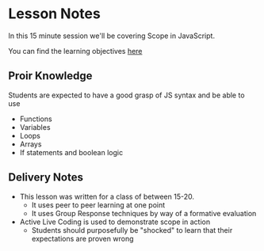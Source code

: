 # Lesson Notes

In this 15 minute session we'll be covering Scope in JavaScript.

You can find the learning objectives [here](./0-learning-objectives.md)

## Proir Knowledge 

Students are expected to have a good grasp of JS syntax and be able to use

- Functions
- Variables
- Loops
- Arrays
- If statements and boolean logic

## Delivery Notes

- This lesson was written for a class of between 15-20.
  - It uses peer to peer learning at one point
  - It uses Group Response techniques by way of a formative evaluation
- Active Live Coding is used to demonstrate scope in action
  - Students should purposefully be "shocked" to learn that their expectations are proven wrong
